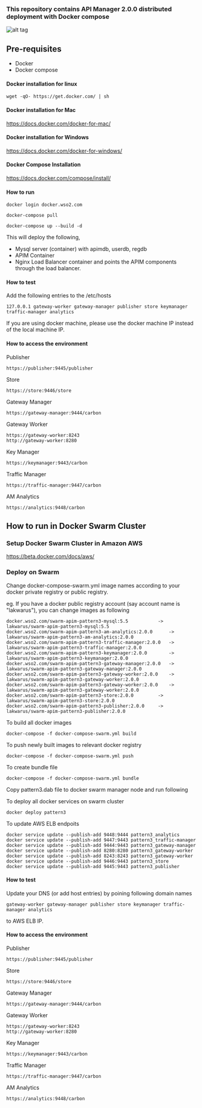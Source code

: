 ### This repository contains API Manager 2.0.0 distributed deployment with Docker compose

![alt tag](https://github.com/wso2/docker-apim/blob/master/docker-compose/patterns/design/am-2.0-pattern-3.png)

## Pre-requisites

 * Docker 
 * Docker compose

#### Docker installation for linux
```
wget -qO- https://get.docker.com/ | sh
```

#### Docker installation for Mac

https://docs.docker.com/docker-for-mac/

#### Docker installation for Windows

https://docs.docker.com/docker-for-windows/

#### Docker Compose Installation

https://docs.docker.com/compose/install/


#### How to run

```docker login docker.wso2.com ```

```docker-compose pull```

```docker-compose up --build -d ```

This will deploy the following,

* Mysql server (container) with apimdb, userdb, regdb
* APIM Container
* Nginx Load Balancer container and points the APIM components through the load balancer.


#### How to test

Add the following entries to the /etc/hosts
```
127.0.0.1 gateway-worker gateway-manager publisher store keymanager traffic-manager analytics
```
If you are using docker machine, please use the docker machine IP instead of the local machine IP.

#### How to access the environment

Publisher

```
https://publisher:9445/publisher
```

Store

```
https://store:9446/store
```

Gateway Manager

```
https://gateway-manager:9444/carbon
```

Gateway Worker

```
https://gateway-worker:8243
http://gateway-worker:8280
```

Key Manager

```
https://keymanager:9443/carbon
```

Traffic Manager

```
https://traffic-manager:9447/carbon
```

AM Analytics

```
https://analytics:9448/carbon
```

## How to run in Docker Swarm Cluster

### Setup Docker Swarm Cluster in Amazon AWS

https://beta.docker.com/docs/aws/

### Deploy on Swarm

Change docker-compose-swarm.yml image names according to your docker private registry or public registry.

eg. If you have a docker public registry account (say account name is "lakwarus"), you can change images as following

```
docker.wso2.com/swarm-apim-pattern3-mysql:5.5			-> lakwarus/swarm-apim-pattern3-mysql:5.5
docker.wso2.com/swarm-apim-pattern3-am-analytics:2.0.0		-> lakwarus/swarm-apim-pattern3-am-analytics:2.0.0
docker.wso2.com/swarm-apim-pattern3-traffic-manager:2.0.0	-> lakwarus/swarm-apim-pattern3-traffic-manager:2.0.0
docker.wso2.com/swarm-apim-pattern3-keymanager:2.0.0		-> lakwarus/swarm-apim-pattern3-keymanager:2.0.0
docker.wso2.com/swarm-apim-pattern3-gateway-manager:2.0.0	-> lakwarus/swarm-apim-pattern3-gateway-manager:2.0.0
docker.wso2.com/swarm-apim-pattern3-gateway-worker:2.0.0	-> lakwarus/swarm-apim-pattern3-gateway-worker:2.0.0
docker.wso2.com/swarm-apim-pattern3-gateway-worker:2.0.0	-> lakwarus/swarm-apim-pattern3-gateway-worker:2.0.0
docker.wso2.com/swarm-apim-pattern3-store:2.0.0			-> lakwarus/swarm-apim-pattern3-store:2.0.0
docker.wso2.com/swarm-apim-pattern3-publisher:2.0.0		-> lakwarus/swarm-apim-pattern3-publisher:2.0.0

```
To build all docker images
```
docker-compose -f docker-compose-swarm.yml build
```

To push newly built images to relevant docker registry
```
docker-compose -f docker-compose-swarm.yml push
```

To create bundle file

```
docker-compose -f docker-compose-swarm.yml bundle
```

Copy pattern3.dab file to docker swarm manager node and run following

To deploy all docker services on swarm cluster
```
docker deploy pattern3
```
To update AWS ELB endpoits
```
docker service update --publish-add 9448:9444 pattern3_analytics
docker service update --publish-add 9447:9443 pattern3_traffic-manager
docker service update --publish-add 9444:9443 pattern3_gateway-manager
docker service update --publish-add 8280:8280 pattern3_gateway-worker
docker service update --publish-add 8243:8243 pattern3_gateway-worker
docker service update --publish-add 9446:9443 pattern3_store
docker service update --publish-add 9445:9443 pattern3_publisher
```
#### How to test

Update your DNS (or add host entries) by poining following domain names
```
gateway-worker gateway-manager publisher store keymanager traffic-manager analytics
```
to AWS ELB IP.  

#### How to access the environment

Publisher

```
https://publisher:9445/publisher
```

Store

```
https://store:9446/store
```

Gateway Manager

```
https://gateway-manager:9444/carbon
```

Gateway Worker

```
https://gateway-worker:8243
http://gateway-worker:8280
```

Key Manager

```
https://keymanager:9443/carbon
```

Traffic Manager

```
https://traffic-manager:9447/carbon
```

AM Analytics

```
https://analytics:9448/carbon
```